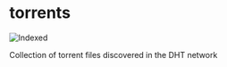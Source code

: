 torrents 
========
![Indexed](https://img.shields.io/badge/indexed-255114-blue)

Collection of torrent files discovered in the DHT network
